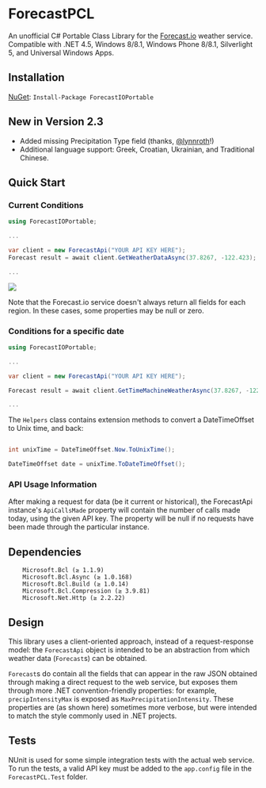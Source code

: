 # ForecastPCL
An unofficial C# Portable Class Library for the [Forecast.io](http://developer.forecast.io) weather service. Compatible with .NET 4.5, Windows 8/8.1, Windows Phone 8/8.1, Silverlight 5, and Universal Windows Apps.

## Installation
[NuGet](https://www.nuget.org/packages/ForecastIOPortable/):
`Install-Package ForecastIOPortable`

## New in Version 2.3
* Added missing Precipitation Type field (thanks, [@lynnroth](https://github.com/lynnroth)!)
* Additional language support: Greek, Croatian, Ukrainian, and Traditional Chinese.


## Quick Start
### Current Conditions
```C#
using ForecastIOPortable;

...

var client = new ForecastApi("YOUR API KEY HERE");
Forecast result = await client.GetWeatherDataAsync(37.8267, -122.423);

...
```

![](http://i.imgur.com/lLuBO0C.png)

Note that the Forecast.io service doesn't always return all fields for each region. In these cases, some properties may be null or zero.

### Conditions for a specific date
```C#
using ForecastIOPortable;

...

var client = new ForecastApi("YOUR API KEY HERE");

Forecast result = await client.GetTimeMachineWeatherAsync(37.8267, -122.423, DateTimeOffset.Now);

...
```

The `Helpers` class contains extension methods to convert a DateTimeOffset to Unix time, and back:

```C#

int unixTime = DateTimeOffset.Now.ToUnixTime();

DateTimeOffset date = unixTime.ToDateTimeOffset();

```

### API Usage Information
After making a request for data (be it current or historical), the ForecastApi instance's `ApiCallsMade` property will contain the number of calls made today, using the given API key. The property will be null if no requests have been made through the particular instance.

## Dependencies

        Microsoft.Bcl (≥ 1.1.9)
        Microsoft.Bcl.Async (≥ 1.0.168)
        Microsoft.Bcl.Build (≥ 1.0.14)
        Microsoft.Bcl.Compression (≥ 3.9.81)
        Microsoft.Net.Http (≥ 2.2.22)


## Design
This library uses a client-oriented approach, instead of a request-response model: the `ForecastApi` object is intended to be an abstraction from which weather data (`Forecast`s) can be obtained.

`Forecast`s do contain all the fields that can appear in the raw JSON obtained through making a direct request to the web service, but exposes them through more .NET convention-friendly properties: for example, `precipIntensityMax` is exposed as `MaxPrecipitationIntensity`. These properties are (as shown here) sometimes more verbose, but were intended to match the style commonly used in .NET projects.

## Tests
NUnit is used for some simple integration tests with the actual web service. To run the tests, a valid API key must be added to the `app.config` file in the `ForecastPCL.Test` folder.